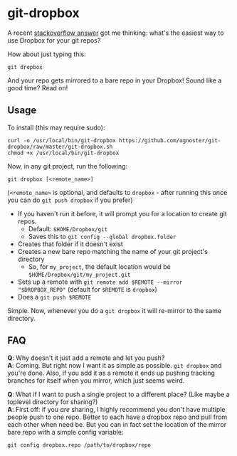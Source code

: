 # git-dropbox

A recent [stackoverflow answer] got me thinking: what's the easiest way to use Dropbox for your git repos?

How about just typing this:

    git dropbox

And your repo gets mirrored to a bare repo in your Dropbox! Sound like a good time? Read on!

## Usage

To install (this may require sudo):

    curl -o /usr/local/bin/git-dropbox https://github.com/agnoster/git-dropbox/raw/master/git-dropbox.sh
    chmod +x /usr/local/bin/git-dropbox

Now, in any git project, run the following:

    git dropbox [<remote_name>]

(`<remote_name>` is optional, and defaults to `dropbox` - after running this once you can do `git push dropbox` if you prefer)

- If you haven't run it before, it will prompt you for a location to create git repos.
  - Default: `$HOME/Dropbox/git`
  - Saves this to `git config --global dropbox.folder`
- Creates that folder if it doesn't exist
- Creates a new bare repo matching the name of your git project's directory
  - So, for `my_project`, the default location would be `$HOME/Dropbox/git/my_project.git`
- Sets up a remote with `git remote add $REMOTE --mirror "$DROPBOX_REPO"` (default for `$REMOTE` is `dropbox`)
- Does a `git push $REMOTE`

Simple. Now, whenever you do a `git dropbox` it will re-mirror to the same directory.

## FAQ

**Q**: Why doesn't it just add a remote and let you push?  
**A**: Coming. But right now I want it as simple as possible. `git dropbox` and you're done. Also, if you add it as a remote it ends up pushing tracking branches for itself when you mirror, which just seems weird.

**Q**: What if I want to push a single project to a different place? (Like maybe a toplevel directory for sharing?)  
**A**: First off: if you *are* sharing, I highly recommend you don't have multiple people push to one repo. Better to each have a dropbox repo and pull from each other when need be. But you can in fact set the location of the mirror bare repo with a simple config variable:

    git config dropbox.repo /path/to/dropbox/repo

[stackoverflow answer]: http://stackoverflow.com/questions/1960799/using-gitdropbox-together-effectively/1961515#1961515

